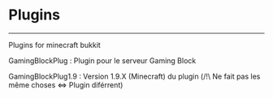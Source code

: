 # Plugins

---------------------------------------------

Plugins for minecraft bukkit

GamingBlockPlug : Plugin pour le serveur Gaming Block

GamingBlockPlug1.9 : Version 1.9.X (Minecraft) du plugin (/!\ Ne fait pas les même choses <=> Plugin diférrent)
